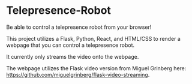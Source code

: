 # Telepresence-Robot
Be able to control a telepresence robot from your browser! 

This project utilizes a Flask, Python, React, and HTML/CSS to render a webpage that you can control a telepresence robot. 

It currently only streams the video onto the webpage. 

The webpage utilizes the Flask video version from Miguel Grinberg here: https://github.com/miguelgrinberg/flask-video-streaming.
